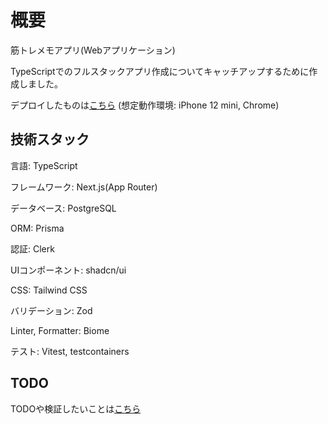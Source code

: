 # 概要
筋トレメモアプリ(Webアプリケーション)

TypeScriptでのフルスタックアプリ作成についてキャッチアップするために作成しました。

デプロイしたものは[こちら](https://training-memo-three.vercel.app/)
(想定動作環境: iPhone 12 mini, Chrome)

## 技術スタック
言語: TypeScript

フレームワーク: Next.js(App Router)

データベース: PostgreSQL

ORM: Prisma

認証: Clerk

UIコンポーネント: shadcn/ui

CSS: Tailwind CSS

バリデーション: Zod

Linter, Formatter: Biome

テスト: Vitest, testcontainers

## TODO
TODOや検証したいことは[こちら](https://github.com/users/kunidesuyo/projects/1)
